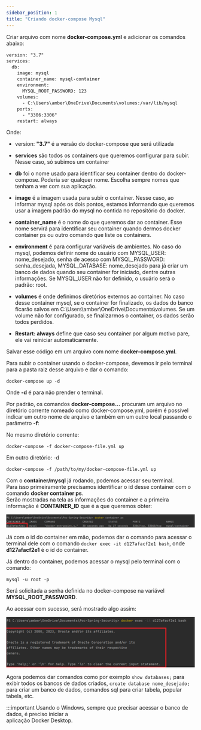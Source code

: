 ```yaml
---
sidebar_position: 1
title: "Criando docker-compose Mysql"
---
```


Criar arquivo com nome **docker-compose.yml** e adicionar os comandos abaixo:  
```
version: "3.7"
services:
  db:
    image: mysql
    container_name: mysql-container
    environment:
      MYSQL_ROOT_PASSWORD: 123
    volumes:
      - C:\Users\amber\OneDrive\Documents\volumes:/var/lib/mysql
    ports:
      - "3306:3306"
    restart: always
```

Onde:
- version: **"3.7"** é a versão do docker-compose que será utilizada


- **services** são todos os containers que queremos configurar para subir. Nesse caso, só subimos um container


- **db** foi o nome usado para identificar seu container dentro do docker-compose. Poderia ser qualquer nome. Escolha sempre nomes que tenham a ver com sua aplicação.


- **image** é a imagem usada para subir o container. Nesse caso, ao informar mysql após os dois pontos, estamos informando que queremos usar a imagem padrão do mysql no contida no repositório do docker. 


- **container_name** é o nome do que queremos dar ao container. Esse nome servirá para identificar seu container quando dermos docker container ps ou outro comando que liste os containers.


- **environment** é para configurar variáveis de ambientes. No caso do mysql, podemos definir nome do usuário com MYSQL_USER: nome_desejado, senha de acesso com MYSQL_PASSWORD: senha_desejada, MYSQL_DATABASE: nome_desejado para já criar um banco de dados quando seu container for iniciado,   dentre outras informações.
Se MYSQL_USER não for definido, o usuário será o padrão: root.


- **volumes** é onde definimos diretórios externos ao container. No caso desse container mysql, se o container for finalizado, os dados do banco ficarão salvos em C:\Users\amber\OneDrive\Documents\volumes. 
Se um volume não for configurado, se finalizarmos o container, os dados serão todos perdidos.
- **Restart: always** define que caso seu container por algum motivo pare, ele vai reiniciar automaticamente. 


Salvar esse código em um arquivo com nome **docker-compose.yml**. 

Para subir o container usando o docker-compose, devemos ir pelo terminal para a pasta raiz desse arquivo e dar o comando:
```
docker-compose up -d
```
Onde **-d** é para não prender o terminal.

Por padrão, os comandos **docker-compose…** procuram um arquivo no diretório corrente nomeado como docker-compose.yml, porém é possível indicar um outro nome de arquivo e também em um outro local passando o parâmetro **-f**:  

No mesmo diretório corrente:  
```
docker-compose -f docker-compose-file.yml up
```
Em outro diretório:
-d
```
docker-compose -f /path/to/my/docker-compose-file.yml up
```

Com o **container/mysql** já rodando, podemos acessar seu terminal.   
Para isso primeiramente precisamos identificar o id desse container com o comando **docker container ps**.  
Serão mostradas na tela as informações do container e a primeira informação é **CONTAINER_ID** que é a que queremos obter:

[![Descrição da imagem](./img/criando_docker_compose_mysql/informacoes_container.png)](./img/criando_docker_compose_mysql/informacoes_container.png)

Já com o id do container em mão, podemos dar o comando para acessar o terminal dele com o comando ```docker exec -it d127afacf2e1 bash```, onde **d127afacf2e1** é o id do container.

Já dentro do container, podemos acessar o mysql pelo terminal com o comando:
```
mysql -u root -p
```
Será solicitada a senha definida no docker-compose na variável **MYSQL_ROOT_PASSWORD**.

Ao acessar com sucesso, será mostrado algo assim:

[![Descrição da imagem](./img/criando_docker_compose_mysql/acessando_termnal_container.png)](./img/criando_docker_compose_mysql/acessando_termnal_container.png)

Agora podemos dar comandos como por exemplo ```show databases;``` para exibir todos os bancos de dados criados, ```create database nome_desejado;``` para criar um banco de dados, comandos sql para criar tabela, popular tabela, etc.

:::important
Usando o Windows, sempre que precisar acessar o banco de dados, é preciso iniciar a          
aplicação Docker Desktop.	